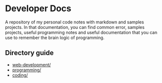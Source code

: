 # Developer Docs

A repository of my personal code notes with markdown and samples projects. In that documentation, you can find common error, samples projects, useful programming notes and useful documentation that you can use to remember the brain logic of programming.

## Directory guide
- [web-development/](web-development/WEB-DEVELOPMENT.md)
- [programming/](programming/PROGRAMMING.md)
- [coding/](coding\CODING.md)
